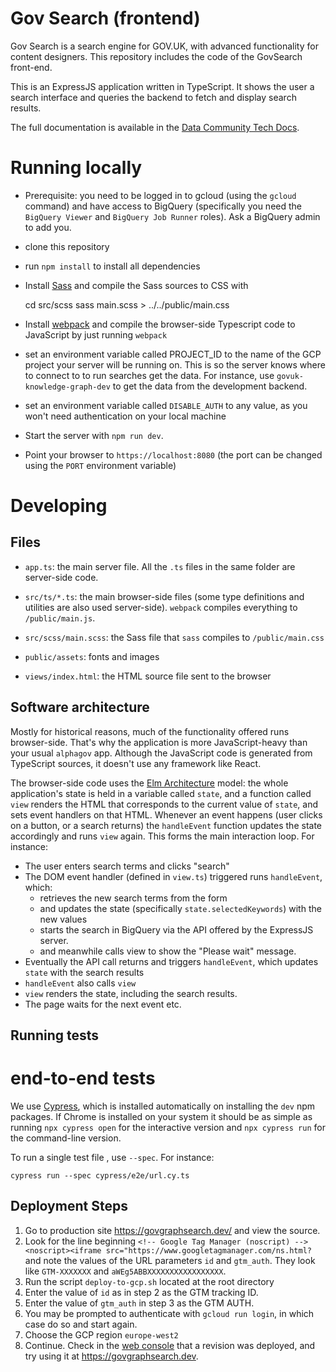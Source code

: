 # Gov Search (frontend)

Gov Search is a search engine for GOV.UK, with advanced functionality for
content designers. This repository includes the code of the GovSearch front-end.

This is an ExpressJS application written in TypeScript. It shows the user a
search interface and queries the backend to fetch and display search results.

The full documentation is available in the [Data Community Tech
Docs](https://docs.data-community.publishing.service.gov.uk).

# Running locally

- Prerequisite: you need to be logged in to gcloud (using the `gcloud` command) and have access to BigQuery (specifically you need the `BigQuery Viewer` and `BigQuery Job Runner` roles). Ask a BigQuery admin to add you.

- clone this repository
- run `npm install` to install all dependencies
- Install [Sass](https://sass-lang.com/install) and compile the Sass sources to CSS with

    cd src/scss
    sass main.scss > ../../public/main.css

- Install [webpack](https://webpack.js.org/) and compile the browser-side Typescript code to JavaScript by just running `webpack`

- set an environment variable called PROJECT_ID to the name of the GCP project
  your server will be running on. This is so the server knows where to connect
  to to run searches get the data. For instance, use `govuk-knowledge-graph-dev`
  to get the data from the development backend.

- set an environment variable called `DISABLE_AUTH` to any value, as you won't
  need authentication on your local machine

- Start the server with `npm run dev`.

- Point your browser to `https://localhost:8080` (the port can be changed using the `PORT` environment variable)

# Developing

## Files

- `app.ts`: the main server file. All the `.ts` files in the same folder are server-side code.

- `src/ts/*.ts`: the main browser-side files (some type definitions and
  utilities are also used server-side). `webpack` compiles everything to `/public/main.js`.

- `src/scss/main.scss`: the Sass file that `sass` compiles to `/public/main.css`

- `public/assets`: fonts and images

- `views/index.html`: the HTML source file sent to the browser




## Software architecture

Mostly for historical reasons, much of the functionality offered runs browser-side. That's why the application is more JavaScript-heavy than your usual `alphagov` app. Although the JavaScript code is generated from TypeScript sources, it doesn't use any framework like React.

The browser-side code uses the [Elm Architecture](https://elmprogramming.com/elm-architecture-intro.html) model: the whole application's state is held in a variable called `state`, and a function called `view` renders the HTML that corresponds to the current value of `state`, and sets event handlers on that HTML. Whenever an event happens (user clicks on a button, or a search returns) the `handleEvent` function updates the state accordingly and runs `view` again. This forms the main interaction loop. For instance:

- The user enters search terms and clicks "search"
- The DOM event handler (defined in `view.ts`) triggered runs `handleEvent`, which:
  - retrieves the new search terms from the form
  - and updates the state (specifically `state.selectedKeywords`) with the new values
  - starts the search in BigQuery via the API offered by the ExpressJS server.
  - and meanwhile calls view to show the "Please wait" message.
- Eventually the API call returns and triggers `handleEvent`, which updates
  `state` with the search results
- `handleEvent` also calls `view`
- `view` renders the state, including the search results.
- The page waits for the next event
etc.

## Running tests

# end-to-end tests

We use [Cypress](https://docs.cypress.io), which is installed automatically on installing the `dev` npm packages. If Chrome is installed on your system it should be as simple as running `npx cypress open` for the interactive version and `npx cypress run` for the command-line version.

To run a single test file , use `--spec`. For instance:

    cypress run --spec cypress/e2e/url.cy.ts

## Deployment Steps
  1. Go to production site https://govgraphsearch.dev/ and view the source.
  2. Look for the line beginning `<!-- Google Tag Manager (noscript) --><noscript><iframe src="https://www.googletagmanager.com/ns.html?` and note the values of the URL parameters `id` and `gtm_auth`.  They look like `GTM-XXXXXXX` and `aWEg5ABBXXXXXXXXXXXXXXXXX`.
  4. Run the script `deploy-to-gcp.sh` located at the root directory
  5. Enter the value of `id` as in step 2 as the GTM tracking ID.
  6. Enter the value of `gtm_auth` in step 3 as the GTM AUTH.
  7. You may be prompted to authenticate with `gcloud run login`, in which case do so and start again.
  8. Choose the GCP region `europe-west2`
  9. Continue.  Check in the [web console](https://console.cloud.google.com/run/detail/europe-west2/govuk-knowledge-graph-search/revisions?project=govuk-knowledge-graph) that a revision was deployed, and try using it at https://govgraphsearch.dev.

